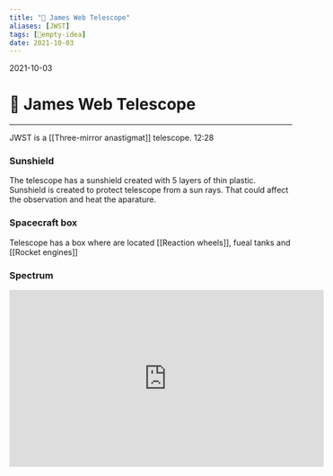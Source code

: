 ```yaml
---
title: "🔭 James Web Telescope"
aliases: [JWST]
tags: [💭empty-idea]
date: 2021-10-03
---
```

2021-10-03
# 🔭 James Web Telescope
___
 
 JWST is a [[Three-mirror anastigmat]] telescope.
 12:28
 ### Sunshield
 The telescope has a sunshield created with 5 layers of thin plastic. Sunshield is created to protect telescope from a sun rays. That could affect the observation and heat the aparature. 
 
 ### Spacecraft box
 Telescope has a box where are located [[Reaction wheels]], fueal tanks and [[Rocket engines]]
 
 ### Spectrum
 
<iframe width="560" height="315" src="https://www.youtube-nocookie.com/embed/4P8fKd0IVOs" title="YouTube video player" frameborder="0" allow="accelerometer; autoplay; clipboard-write; encrypted-media; gyroscope; picture-in-picture" allowfullscreen></iframe>